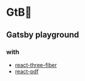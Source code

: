 # GtB🐊

## Gatsby playground

### with
- [react-three-fiber](https://github.com/react-spring/react-three-fiber)
- [react-pdf](https://react-pdf.org/)
